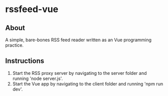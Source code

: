 # rssfeed-vue

## About
A simple, bare-bones RSS feed reader written as an Vue programming practice.

## Instructions
1. Start the RSS proxy server by navigating to the server folder and running 'node server.js'.
1. Start the Vue app by navigating to the client folder and running 'npm run dev'.
